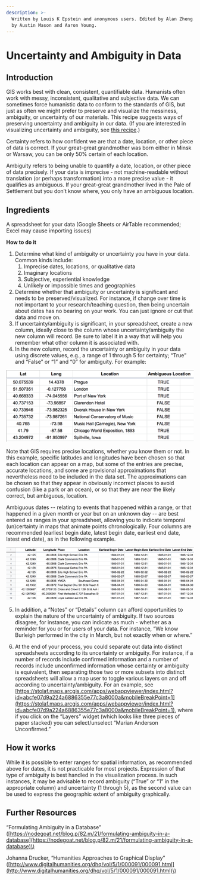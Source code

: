 ```yaml
---
description: >-
  Written by Louis K Epstein and anonymous users. Edited by Alan Zheng. Reviewed
  by Austin Mason and Aaron Young.
---
```


# Uncertainty and Ambiguity in Data

## **Introduction**

GIS works best with clean, consistent, quantifiable data. Humanists often work with messy, inconsistent, qualitative and subjective data. We can sometimes force humanistic data to conform to the standards of GIS, but just as often we might prefer to preserve and visualize the messiness, ambiguity, or uncertainty of our materials. This recipe suggests ways of preserving uncertainty and ambiguity in our data. \(If you are interested in visualizing uncertainty and ambiguity, see [this recipe](https://docs.google.com/document/d/1-ushWjsX5E6QUjj-Ncgwi8-YmNLr8pIJWf_fSuFiKdk/edit?usp=sharing).\)

Certainty refers to how confident we are that a date, location, or other piece of data is correct. If your great-great grandmother was born either in Minsk or Warsaw, you can be only 50% certain of each location.

Ambiguity refers to being unable to quantify a date, location, or other piece of data precisely. If your data is imprecise - not machine-readable without translation \(or perhaps transformation\) into a more precise value - it qualifies as ambiguous. If your great-great grandmother lived in the Pale of Settlement but you don’t know where, you only have an ambiguous location.

## **Ingredients**

A spreadsheet for your data \(Google Sheets or AirTable recommended; Excel may cause importing issues\)

‌**How to do it**

1. Determine what kind of ambiguity or uncertainty you have in your data. Common kinds include:
   1. Imprecise dates, locations, or qualitative data
   2. Imaginary locations
   3. Subjective, experiential knowledge
   4. Unlikely or impossible times and geographies
2. Determine whether that ambiguity or uncertainty is significant and needs to be preserved/visualized. For instance, if change over time is not important to your research/teaching question, then being uncertain about dates has no bearing on your work. You can just ignore or cut that data and move on.
3. If uncertainty/ambiguity is significant, in your spreadsheet, create a new column, ideally close to the column whose uncertainty/ambiguity the new column will record. Be sure to label it in a way that will help you remember what other column it is associated with.
4. In the new column, record the uncertainty or ambiguity in your data using discrete values, e.g., a range of 1 through 5 for certainty; “True” and “False” or “1” and “0” for ambiguity. For example:

![](../.gitbook/assets/0%20%285%29.png)

Note that GIS requires precise locations, whether you know them or not. In this example, specific latitudes and longitudes have been chosen so that each location can appear on a map, but some of the entries are precise, accurate locations, and some are provisional approximations that nevertheless need to be included in the data set. The approximations can be chosen so that they appear in obviously incorrect places to avoid confusion \(like a park or an ocean\), or so that they are near the likely correct, but ambiguous, location.

Ambiguous dates -- relating to events that happened within a range, or that happened in a given month or year but on an unknown day -- are best entered as ranges in your spreadsheet, allowing you to indicate temporal \(un\)certainty in maps that animate points chronologically. Four columns are recommended \(earliest begin date, latest begin date, earliest end date, latest end date\), as in the following example.

![](../.gitbook/assets/1%20%282%29.png)

5. In addition, a “Notes” or “Details” column can afford opportunities to explain the nature of the uncertainty of ambiguity. If two sources disagree, for instance, you can indicate as much - whether as a reminder for you or for users of your data. For instance, “We know Burleigh performed in the city in March, but not exactly when or where.”

6. At the end of your process, you could separate out data into distinct spreadsheets according to its uncertainty or ambiguity. For instance, if a number of records include confirmed information and a number of records include unconfirmed information whose certainty or ambiguity is equivalent, then separating those two or more subsets into distinct spreadsheets will allow a map user to toggle various layers on and off according to uncertainty/ambiguity. For an example, see [https://stolaf.maps.arcgis.com/apps/webappviewer/index.html?id=abcfe07d9a224a6886355e77c3a8000a&mobileBreakPoint=1](https://stolaf.maps.arcgis.com/apps/webappviewer/index.html?id=abcfe07d9a224a6886355e77c3a8000a&mobileBreakPoint=1), where if you click on the “Layers” widget \(which looks like three pieces of paper stacked\) you can select/unselect “Marian Anderson Unconfirmed.”

## **How it works**

While it is possible to enter ranges for spatial information, as recommended above for dates, it is not practicable for most projects. Expression of that type of ambiguity is best handled in the visualization process. In such instances, it may be advisable to record ambiguity \(“True” or “1” in the appropriate column\) and uncertainty \(1 through 5\), as the second value can be used to express the geographic extent of ambiguity graphically.

## **Further Resources**

“Formulating Ambiguity in a Database” \([https://nodegoat.net/blog.p/82.m/21/formulating-ambiguity-in-a-database](https://nodegoat.net/blog.p/82.m/21/formulating-ambiguity-in-a-database)\)

Johanna Drucker, “Humanities Approaches to Graphical Display” \([http://www.digitalhumanities.org/dhq/vol/5/1/000091/000091.html](http://www.digitalhumanities.org/dhq/vol/5/1/000091/000091.html)\)


